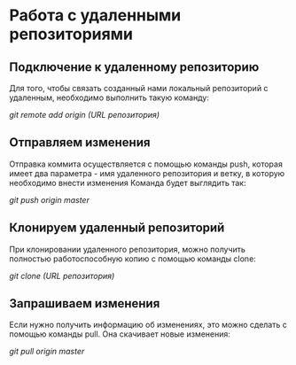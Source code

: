 # Работа с удаленными репозиториями

## Подключение к удаленному репозиторию
Для того, чтобы связать созданный нами локальный репозиторий с удаленным, необходимо выполнить такую команду:

*git remote add origin (URL репозитория)*
## Отправляем изменения 
Отправка коммита осуществляется с помощью команды push, которая имеет два параметра - имя удаленного репозитория и ветку, в которую необходимо внести изменения 
Команда будет выглядить так:

*git push origin master*

## Клонируем удаленный репозиторий 
При клонировании удаленного репозитория, можно получить полностью работоспособную копию с помощью команды clone:

*git clone (URL репозитория)*

## Запрашиваем изменения 
Если нужно получить информацию об изменениях, это можно сделать с помощью команды pull. Она скачивает новые изменения:

*git pull origin master*
